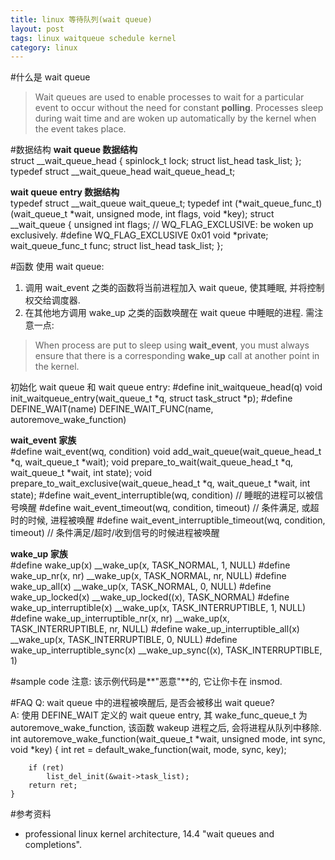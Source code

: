 ```yaml
---
title: linux 等待队列(wait queue)
layout: post
tags: linux waitqueue schedule kernel
category: linux
---
```


#什么是 wait queue
> Wait queues are used to enable processes to wait for a particular event to occur without the need for constant **polling**. Processes sleep during wait time and are woken up automatically by the kernel when the event takes place. 

#数据结构
**wait queue 数据结构**  
    struct __wait_queue_head {
        spinlock_t lock;
        struct list_head task_list;
    };
    typedef struct __wait_queue_head wait_queue_head_t;

**wait queue entry 数据结构**  
    typedef struct __wait_queue wait_queue_t;
    typedef int (*wait_queue_func_t)(wait_queue_t *wait, unsigned mode, int flags, void *key);
    struct __wait_queue {
        unsigned int flags; // WQ_FLAG_EXCLUSIVE: be woken up exclusively.
    #define WQ_FLAG_EXCLUSIVE	0x01
        void *private;
        wait_queue_func_t func;
        struct list_head task_list;
    };

#函数
使用 wait queue:

1. 调用 wait_event 之类的函数将当前进程加入 wait queue, 使其睡眠, 并将控制权交给调度器.
2. 在其他地方调用 wake_up 之类的函数唤醒在 wait queue 中睡眠的进程. 需注意一点:
> When process are put to sleep using **wait_event**, you must always ensure that there is a corresponding **wake_up** call at another point in the kernel.

初始化 wait queue 和 wait queue entry:
    #define init_waitqueue_head(q)
    void init_waitqueue_entry(wait_queue_t *q, struct task_struct *p);
    #define DEFINE_WAIT(name) DEFINE_WAIT_FUNC(name, autoremove_wake_function)

**wait_event 家族**  
    #define wait_event(wq, condition)
    void add_wait_queue(wait_queue_head_t *q, wait_queue_t *wait);
    void prepare_to_wait(wait_queue_head_t *q, wait_queue_t *wait, int state);
    void prepare_to_wait_exclusive(wait_queue_head_t *q, wait_queue_t *wait, int state);
    #define wait_event_interruptible(wq, condition) // 睡眠的进程可以被信号唤醒
    #define wait_event_timeout(wq, condition, timeout) // 条件满足, 或超时的时候, 进程被唤醒
    #define wait_event_interruptible_timeout(wq, condition, timeout) // 条件满足/超时/收到信号的时候进程被唤醒

**wake_up 家族**  
    #define wake_up(x)			__wake_up(x, TASK_NORMAL, 1, NULL)
    #define wake_up_nr(x, nr)		__wake_up(x, TASK_NORMAL, nr, NULL)
    #define wake_up_all(x)			__wake_up(x, TASK_NORMAL, 0, NULL)
    #define wake_up_locked(x)		__wake_up_locked((x), TASK_NORMAL)
    #define wake_up_interruptible(x)	__wake_up(x, TASK_INTERRUPTIBLE, 1, NULL)
    #define wake_up_interruptible_nr(x, nr)	__wake_up(x, TASK_INTERRUPTIBLE, nr, NULL)
    #define wake_up_interruptible_all(x)	__wake_up(x, TASK_INTERRUPTIBLE, 0, NULL)
    #define wake_up_interruptible_sync(x)	__wake_up_sync((x), TASK_INTERRUPTIBLE, 1)

#sample code
注意: 该示例代码是**"恶意"**的, 它让你卡在 insmod.
<script src="https://gist.github.com/1940201.js"> </script>

#FAQ
Q: wait queue 中的进程被唤醒后, 是否会被移出 wait queue?  
A: 使用 DEFINE_WAIT 定义的 wait queue entry, 其 wake_func_queue_t 为 autoremove_wake_function, 该函数 wakeup 进程之后, 会将进程从队列中移除.
    int autoremove_wake_function(wait_queue_t *wait, unsigned mode, int sync, void *key)
    {
        int ret = default_wake_function(wait, mode, sync, key);

        if (ret)
            list_del_init(&wait->task_list);
        return ret;
    }

#参考资料
* professional linux kernel architecture, 14.4 "wait queues and completions".

